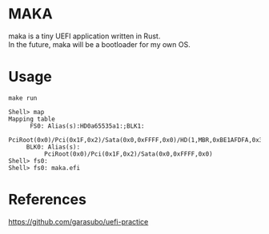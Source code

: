 # MAKA
maka is a tiny UEFI application written in Rust.  
In the future, maka will be a bootloader for my own OS.

# Usage
```
make run

Shell> map
Mapping table
      FS0: Alias(s):HD0a65535a1:;BLK1:
          PciRoot(0x0)/Pci(0x1F,0x2)/Sata(0x0,0xFFFF,0x0)/HD(1,MBR,0xBE1AFDFA,0x3F,0xFBFC1)
     BLK0: Alias(s):
          PciRoot(0x0)/Pci(0x1F,0x2)/Sata(0x0,0xFFFF,0x0)
Shell> fs0:
Shell> fs0: maka.efi
```

# References
https://github.com/garasubo/uefi-practice
